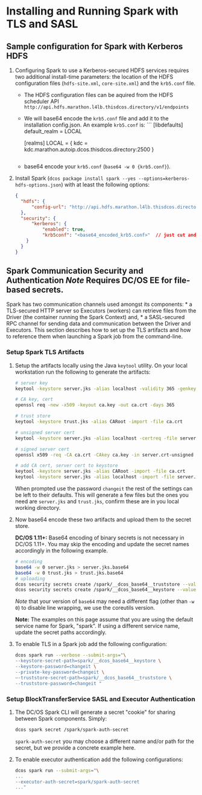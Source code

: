 # Installing and Running Spark with TLS and SASL

## Sample configuration for Spark with Kerberos HDFS
1.  Configuring Spark to use a Kerberos-secured HDFS services requires two additional install-time parameters: the
    location of the HDFS configuration files (`hdfs-site.xml`, `core-site.xml`) and the `krb5.conf` file. 
    *   The HDFS configuration files can be aquired from the HDFS scheduler API
        `http://api.hdfs.marathon.l4lb.thisdcos.directory/v1/endpoints` 
    *   We will base64 encode the `krb5.conf` file and add it to the installation config.json. An example `krb5.conf`
        is: ``` [libdefaults] default_realm = LOCAL
        
        [realms]
          LOCAL = {
            kdc = kdc.marathon.autoip.dcos.thisdcos.directory:2500
          }
          
        ```
    *   base64 encode your `krb5.conf` (`base64 -w 0 {krb5.conf}`).
    
1.  Install Spark (`dcos package install spark --yes --options=kerberos-hdfs-options.json`) with at least the following
    options:
    ```json
    {
      "hdfs": {
          "config-url": "http://api.hdfs.marathon.l4lb.thisdcos.directory/v1/endpoints"
      },
      "security": {
          "kerberos": {
              "enabled": true,
              "krb5conf": "<base64_encoded_krb5.conf>"  // just cut and paste it here, can be done form the UI also
        }
      }
    }
    ```

## Spark Communication Security and Authentication *Note* Requires DC/OS EE for file-based secrets.  

Spark has two communication channels used amongst its components:
    *   a TLS-secured HTTP server so Executors (workers) can retrieve files from the Driver (the container running the
        Spark Context) and, 
    *   a SASL-secured RPC channel for sending data and communication between the Driver and Executors. This section
        describes how to set up the TLS artifacts and how to reference them when launching a Spark job from the
        command-line.

### Setup Spark TLS Artifacts
1.  Setup the artifacts locally using the Java `keytool` utility. On your local workstation run the following to
    generate the artifacts:
    ```bash
    # server key
    keytool -keystore server.jks -alias localhost -validity 365 -genkey

    # CA key, cert
    openssl req -new -x509 -keyout ca.key -out ca.crt -days 365

    # trust store
    keytool -keystore trust.jks -alias CARoot -import -file ca.crt

    # unsigned server cert
    keytool -keystore server.jks -alias localhost -certreq -file server.crt-unsigned

    # signed server cert
    openssl x509 -req -CA ca.crt -CAkey ca.key -in server.crt-unsigned -out server.crt -days 365 -CAcreateserial -passin pass:changeit

    # add CA cert, server cert to keystore
    keytool -keystore server.jks -alias CARoot -import -file ca.crt
    keytool -keystore server.jks -alias localhost -import -file server.crt
    ```
    When prompted use the password `changeit` the rest of the settings can be left to their defaults. This will generate
    a few files but the ones you need are `server.jks` and `trust.jks`, confirm these are in you local working
    directory.
    
1.  Now base64 encode these two artifacts and upload them to the secret store.

    **DC/OS 1.11+:** Base64 encoding of binary secrets is not necessary in DC/OS 1.11+. You may skip the encoding
    and update the secret names accordingly in the following example.

    ```bash
    # encoding
    base64 -w 0 server.jks > server.jks.base64
    base64 -w 0 trust.jks > trust.jks.base64
    # uploading
    dcos security secrets create /spark/__dcos_base64__truststore --value-file trust.jks.base64
    dcos security secrets create /spark/__dcos_base64__keystore --value-file server.jks.base64
    ```
    *Note* that your version of `base64` may need a different flag (other than `-w 0`) to disable line wrapping, we use
    the coreutils version.
    
    **Note:** The examples on this page assume that you are using the default
    service name for Spark, "spark". If using a different service name, update
    the secret paths accordingly.

1.  To enable TLS in a Spark job add the following configuration:
    ```bash
    dcos spark run --verbose --submit-args="\
    --keystore-secret-path=spark/__dcos_base64__keystore \
    --keystore-password=changeit \
    --private-key-password=changeit \
    —-truststore-secret-path=spark/__dcos_base64__truststore \
    --truststore-password=changeit "
    ```

### Setup BlockTransferService SASL and Executor Authentication
1.  The DC/OS Spark CLI will generate a secret "cookie" for sharing between Spark components. Simply:
    ```bash
    dcos spark secret /spark/spark-auth-secret
    ```
    `spark-auth-secret` you may choose a different name and/or path for the secret, but we provide a concrete example here.
    
1.  To enable executor authentication add the following configurations:
    ```bash
    dcos spark run --submit-args="\
    ...
    --executor-auth-secret=spark/spark-auth-secret
    ..."
    ```

